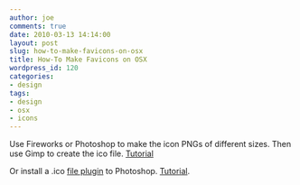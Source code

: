```yaml
---
author: joe
comments: true
date: 2010-03-13 14:14:00
layout: post
slug: how-to-make-favicons-on-osx
title: How-To Make Favicons on OSX
wordpress_id: 120
categories:
- design
tags:
- design
- osx
- icons
---
```


Use Fireworks or Photoshop to make the icon PNGs of different sizes. Then use Gimp to create the ico file. [Tutorial](http://egressive.com/tutorial/creating-a-multi-resolution-favicon-including-transparency-with-the-gimp)

Or install a .ico [file plugin](http://www.telegraphics.com.au/sw/) to Photoshop. [Tutorial](http://www.photoshopsupport.com/tutorials/jennifer/favicon.html).
